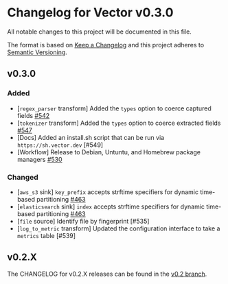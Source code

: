 # Changelog for Vector v0.3.0

All notable changes to this project will be documented in this file.

The format is based on [Keep a Changelog](http://keepachangelog.com/en/1.0.0/)
and this project adheres to [Semantic Versioning](http://semver.org/spec/v2.0.0.html).

## v0.3.0

### Added

- [`regex_parser` transform] Added the `types` option to coerce captured fields [#542]
- [`tokenizer` transform] Added the `types` option to coerce extracted fields [#547]
- [Docs] Added an install.sh script that can be run via `https://sh.vector.dev` [#549]
- [Workflow] Release to Debian, Untuntu, and Homebrew package managers [#530]

### Changed

- [`aws_s3` sink] `key_prefix` accepts strftime specifiers for dynamic time-based partitioning [#463]
- [`elasticsearch` sink] `index` accepts strftime specifiers for dynamic time-based partitioning [#463]
- [`file` source] Identify file by fingerprint [#535]
- [`log_to_metric` transform] Updated the configuration interface to take a `metrics` table [#539]

[#463]: https://github.com/timberio/vector/pull/530
[#530]: https://github.com/timberio/vector/pull/530
[#542]: https://github.com/timberio/vector/pull/542
[#547]: https://github.com/timberio/vector/pull/547
[#547]: https://github.com/timberio/vector/pull/549

## v0.2.X

The CHANGELOG for v0.2.X releases can be found in the [v0.2 branch](https://github.com/timberio/vector/blob/v0.2/CHANGELOG.md).

